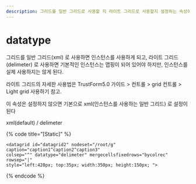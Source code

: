 ```yaml
---
description: 그리드를 일반 그리드로 사용할 지 라이트 그리드로 사용할지 설정하는 속성이다.
---
```


# datatype

그리드를 일반 그리드\(xml\) 로 사용하면 인스턴스를 사용하게 되고, 라이트 그리드\(delimeter\) 로 사용하면 기본적인 인스턴스는 맵핑이 되어 있어야 하지만, 인스턴스를 실제 사용하지는 않게 된다.

라이트 그리드의 자세한 사용법은 TrustForm5.0 가이드 &gt; 컨트롤 &gt; grid 컨트롤 &gt; Light grid 사용하기 참고.

이 속성은 설정하지 않으면 기본으로 xml\(인스턴스를 사용하는 일반 그리드\) 로 설정이 된다

xml\(default\) / delimeter



{% code title="\[Static\]" %}
```markup
<datagrid id="datagrid2" nodeset="/root/g" caption="caption1^caption2^caption3" 
colsep="^" datatype="delimeter" mergecellsfixedrows="bycolrec" rowsep="|" 
style="left:420px; top:35px; width:350px; height:150px; "> 
```
{% endcode %}

